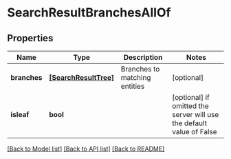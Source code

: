 # SearchResultBranchesAllOf


## Properties
Name | Type | Description | Notes
------------ | ------------- | ------------- | -------------
**branches** | [**[SearchResultTree]**](SearchResultTree.md) | Branches to matching entities | [optional] 
**isleaf** | **bool** |  | [optional]  if omitted the server will use the default value of False

[[Back to Model list]](../README.md#documentation-for-models) [[Back to API list]](../README.md#documentation-for-api-endpoints) [[Back to README]](../README.md)


